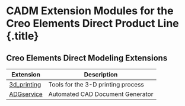 # CADM Extension Modules for the Creo Elements Direct Product Line {.title}

## Creo Elements Direct Modeling Extensions

| Extension                           | Description                        |
| ----------------------------------- | ---------------------------------- |
| [3d_printing](3d_printing/index.md) | Tools for the 3-D printing process |
| [ADGservice](ADGservice/index.md)   | Automated CAD Document Generator   |
